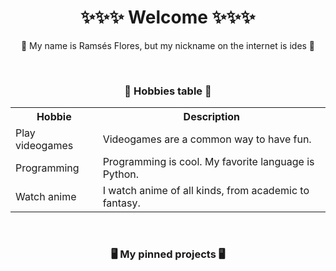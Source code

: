 <h1 align="center">✨✨✨ Welcome ✨✨✨</h1>
<p align="center">🌠 My name is Ramsés Flores, but my nickname on the internet is ides 🌠</p>
<br>

<h3 align="center">🎀 Hobbies table 🎀</h3>
<table align="center">
  <tr>
    <th>Hobbie</th>
    <th>Description</th>
  </tr>
  <tr>
    <td>Play videogames</td>
    <td>Videogames are a common way to have fun.</td>
  </tr>
  <tr>
    <td>Programming</td>
    <td>Programming is cool. My favorite language is Python.</td>
  </tr>
  <tr>
    <td>Watch anime</td>
    <td>I watch anime of all kinds, from academic to fantasy. </td>
  </tr>
</table>
<br>

<h3 align="center">🖥 My pinned projects 🖥</h3>

